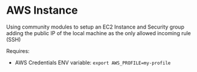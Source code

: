 # AWS Instance

Using community modules to setup an EC2 Instance and Security group adding the public IP of the local machine as the only allowed incoming rule (SSH)

Requires:

- AWS Credentials ENV variable: `export AWS_PROFILE=my-profile`
